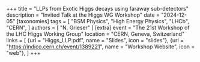 +++
title = "LLPs from Exotic Higgs decays using faraway sub-detectors"
description = "Invited Talk at the Higgs WG Workshop"
date = "2024-12-05"
[taxonomies]
tags = [
  "BSM Physics",
  "High Energy Physics",
  "LHCb",
  "CERN",
]
authors = [ "N. Grieser" ]
[extra]
event = "The 21st Workshop of the LHC Higgs Working Group"
location = "CERN, Geneva, Switzerland"
links = [
    {url = "Higgs_LLP.pdf", name = "Slides", icon = "slides"},
    {url = "https://indico.cern.ch/event/1389221", name = "Workshop Website", icon = "web"},
]
+++
